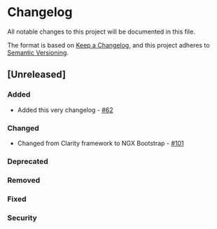 # Changelog

All notable changes to this project will be documented in this file.

The format is based on [Keep a Changelog](https://keepachangelog.com/en/1.0.0/),
and this project adheres to [Semantic Versioning](https://semver.org/spec/v2.0.0.html).

## [Unreleased]

### Added

- Added this very changelog - [#62](https://github.com/DigitalExcellence/dex-frontend/issues/62)

### Changed

- Changed from Clarity framework to NGX Bootstrap - [#101](https://github.com/DigitalExcellence/dex-frontend/issues/101)

### Deprecated

### Removed

### Fixed

### Security
